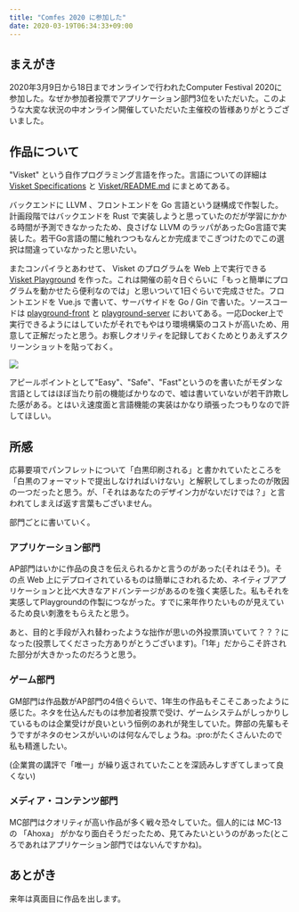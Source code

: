 ```yaml
---
title: "Comfes 2020 に参加した"
date: 2020-03-19T06:34:33+09:00
---
```


## まえがき

2020年3月9日から18日までオンラインで行われたComputer Festival 2020に参加した。なぜか参加者投票でアプリケーション部門3位をいただいた。このような大変な状況の中オンライン開催していただいた主催校の皆様ありがとうございました。

## 作品について

"Visket" という自作プログラミング言語を作った。言語についての詳細は [Visket Specifications](https://visket.now.sh) と [Visket/README.md](https://github.com/visket-lang/visket/blob/master/README.md) にまとめてある。

バックエンドに LLVM 、フロントエンドを Go 言語という謎構成で作製した。計画段階ではバックエンドを Rust で実装しようと思っていたのだが学習にかかる時間が予測できなかったため、良さげな LLVM のラッパがあったGo言語で実装した。若干Go言語の闇に触れつつもなんとか完成までこぎつけたのでこの選択は間違っていなかったと思いたい。

またコンパイラとあわせて、 Visket のプログラムを Web 上で実行できる [Visket Playground](https://play-visket.now.sh) を作った。これは開催の前々日ぐらいに「もっと簡単にプログラムを動かせたら便利なのでは」と思いついて1日ぐらいで完成させた。フロントエンドを Vue.js で書いて、サーバサイドを Go / Gin で書いた。ソースコードは [playground-front](https://github.com/visket-lang/playground-front) と [playground-server](https://github.com/visket-lang/playground-server) においてある。一応Docker上で実行できるようにはしていたがそれでもやはり環境構築のコストが高いため、用意して正解だったと思う。お察しクオリティを記録しておくためとりあえずスクリーンショットを貼っておく。

![](/blog/img/comfes_2020_visket_playground.png)

アピールポイントとして"Easy"、"Safe"、"Fast"というのを書いたがモダンな言語としてはほぼ当たり前の機能ばかりなので、嘘は書いていないが若干詐欺した感がある。とはいえ速度面と言語機能の実装はかなり頑張ったつもりなので許してほしい。

## 所感

応募要項でパンフレットについて「白黒印刷される」と書かれていたところを「白黒のフォーマットで提出しなければいけない」と解釈してしまったのが敗因の一つだったと思う。が、「それはあなたのデザイン力がないだけでは？」と言われてしまえば返す言葉もございません。

部門ごとに書いていく。

### アプリケーション部門

AP部門はいかに作品の良さを伝えられるかと言うのがあった(それはそう)。その点 Web 上にデプロイされているものは簡単にさわれるため、ネイティブアプリケーションと比べ大きなアドバンテージがあるのを強く実感した。私もそれを実感してPlaygroundの作製につながった。すでに来年作りたいものが見えているため良い刺激をもらえたと思う。

あと、目的と手段が入れ替わったような拙作が思いの外投票頂いていて？？？になった(投票してくださった方ありがとうございます)。「1年」だからこそ許された部分が大きかったのだろうと思う。

### ゲーム部門

GM部門は作品数がAP部門の4倍ぐらいで、1年生の作品もそこそこあったように感じた。ネタを仕込んだものは参加者投票で受け、ゲームシステムがしっかりしているものは企業受けが良いという恒例のあれが発生していた。弊部の先輩もそうですがネタのセンスがいいのは何なんでしょうね。:pro:がたくさんいたので私も精進したい。

(企業賞の講評で「唯一」が繰り返されていたことを深読みしすぎてしまって良くない)

### メディア・コンテンツ部門

MC部門はクオリティが高い作品が多く戦々恐々していた。個人的には MC-13 の 「Ahoxa」 がかなり面白そうだったため、見てみたいというのがあった(ところであれはアプリケーション部門ではないんですかね)。

## あとがき

来年は真面目に作品を出します。
